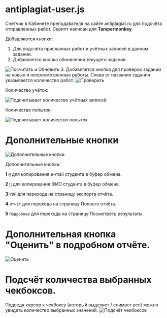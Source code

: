 # antiplagiat-user.js
Счётчик в Кабинете преподавателя на сайте antiplagiat.ru для подсчёта отправленных работ.
Скрипт написан для __Tampermonkey__

Добавляются кнопки:
1. Для подсчёта присланных работ и учётных записей в данном задании.
2. Добавляется кнопка обновления текущего задания.
<img src="https://i.imgur.com/zz1E9mD.jpg" alt="Посчитать и Обновить" />
3. Добавляется кнопка для проверок заданий на новые и непросмотренные работы. Слева от названия задания указывается количество работ.
<img src="https://i.imgur.com/J182AXD.jpg" alt="Проверить" />

Количество учёток:

<img src="https://i.imgur.com/3buqDb6.jpg" alt="Подсчитывает количество учётных записей" />

Количество попыток: 

<img src="https://i.imgur.com/c38QkRn.jpg" alt="Подсчитывает количество попыток" />

# Дополнительные кнопки
<img src="https://i.imgur.com/5vUfpa1.png" alt="Дополнительные кнопки" />

Дополнительные кнопки:

__1__ `@` для копирования e-mail студента в буфер обмена.

__2__ `👤` для копирования ФИО студента в буфер обмена.

__3__ `PDF` для перехода на страницу экспорта отчёта.

__4__ `Отчёт` для перехода на страницу Полного отчёта.

__5__ `Подробнее` для перехода на страницу Посмотреть результаты.


# Дополнительная кнопка "Оценить" в подробном отчёте.
<img src="https://i.imgur.com/m3PXWzz.jpg" alt="Оценить" />

# Подсчёт количества выбранных чекбоксов. 
Подведя курсор к чекбоксу (который выделяет / снимает все) можно увидеть количество выбранных значений.
<img src="https://i.imgur.com/2OhaTzV.jpg" alt="Подсчёт чекбоксов" />
